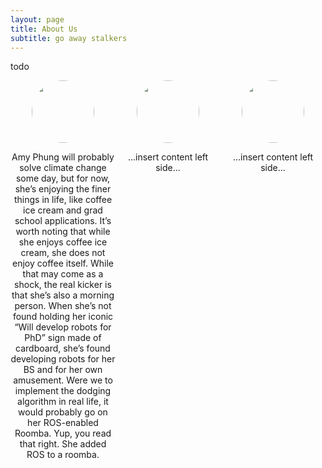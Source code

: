 ```yaml
---
layout: page
title: About Us
subtitle: go away stalkers
---
```


todo


<style>
 .grid {
  display: flex;
 }
.col-1-3 {
  flex: 1;
}
.cole-1-3:last-child {
  margin-left: 20px;
}


.image-cropper {
  width: 100px;
  height: 100px;
  position: relative;
  overflow: hidden;
  border-radius: 50%;
}

img {
  display: inline;
  margin: 0 auto;
  height: 100%;
  width: auto;
}
</style>

<div class="grid">
    <div class="col-1-3">
       <div class="content">
           <center>
              <div class="image-cropper">
                <img src="https://scontent-lga3-1.xx.fbcdn.net/v/t1.0-9/32294635_585371581835256_5209477485288226816_o.jpg?_nc_cat=103&ccb=2&_nc_sid=09cbfe&_nc_ohc=GAFNbzQ27uQAX_dNMLA&_nc_ht=scontent-lga3-1.xx&oh=71c91359cdb2009890f4a7953023e9d5&oe=60008892" class="rounded" />
              </div>
              <p>Amy Phung will probably solve climate change some day, but for now, she’s enjoying the finer things in life, like coffee ice cream and grad school applications. It’s worth noting that while she enjoys coffee ice cream, she does not enjoy coffee itself. While that may come as a shock, the real kicker is that she’s also a morning person. When she’s not found holding her iconic “Will develop robots for PhD” sign made of cardboard, she’s found developing robots for her BS and for her own amusement. Were we to implement the dodging algorithm in real life, it would probably go on her ROS-enabled Roomba. Yup, you read that right. She added ROS to a roomba.</p>
           </center>
       </div>
    </div>
    <div class="col-1-3">
       <div class="content">
           <center>
              <div class="image-cropper">
                <img src="https://via.placeholder.com/150" class="rounded" />
              </div>
              <p>...insert content left side...</p>
           </center>
       </div>
    </div>
    <div class="col-1-3">
       <div class="content">
           <center>
              <div class="image-cropper">
                <img src="https://via.placeholder.com/150" class="rounded" />
              </div>
              <p>...insert content left side...</p>
           </center>
       </div>
    </div>
</div>

